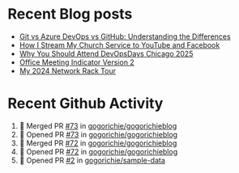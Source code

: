 # Recent Blog posts
<!-- BLOG-POST-LIST:START -->
- [Git vs Azure DevOps vs GitHub: Understanding the Differences](https://www.gogorichie.com/blog/microsoft/gitvsghvsado/)
- [How I Stream My Church Service to YouTube and Facebook](https://www.gogorichie.com/blog/church_live_stream/)
- [Why You Should Attend DevOpsDays Chicago 2025](https://www.gogorichie.com/blog/devopsdayschicago2025/)
- [Office Meeting Indicator Version 2](https://www.gogorichie.com/blog/office-meeting-indicator-v2/)
- [My 2024 Network Rack Tour](https://www.gogorichie.com/blog/my-2024-network-rack-tour/)
<!-- BLOG-POST-LIST:END -->


# Recent Github Activity
<!--START_SECTION:activity-->
1. 🎉 Merged PR [#73](https://github.com/gogorichie/gogorichieblog/pull/73) in [gogorichie/gogorichieblog](https://github.com/gogorichie/gogorichieblog)
2. 💪 Opened PR [#73](https://github.com/gogorichie/gogorichieblog/pull/73) in [gogorichie/gogorichieblog](https://github.com/gogorichie/gogorichieblog)
3. 🎉 Merged PR [#72](https://github.com/gogorichie/gogorichieblog/pull/72) in [gogorichie/gogorichieblog](https://github.com/gogorichie/gogorichieblog)
4. 💪 Opened PR [#72](https://github.com/gogorichie/gogorichieblog/pull/72) in [gogorichie/gogorichieblog](https://github.com/gogorichie/gogorichieblog)
5. 💪 Opened PR [#2](https://github.com/gogorichie/sample-data/pull/2) in [gogorichie/sample-data](https://github.com/gogorichie/sample-data)
<!--END_SECTION:activity-->

